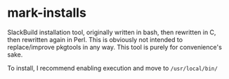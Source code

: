 # mark-installs
SlackBuild installation tool, originally written in bash, then rewritten in C, then rewritten again in Perl. This is obviously not intended to replace/improve pkgtools in any way. This tool is purely for convenience's sake.

To install, I recommend enabling execution and move to `/usr/local/bin/`
